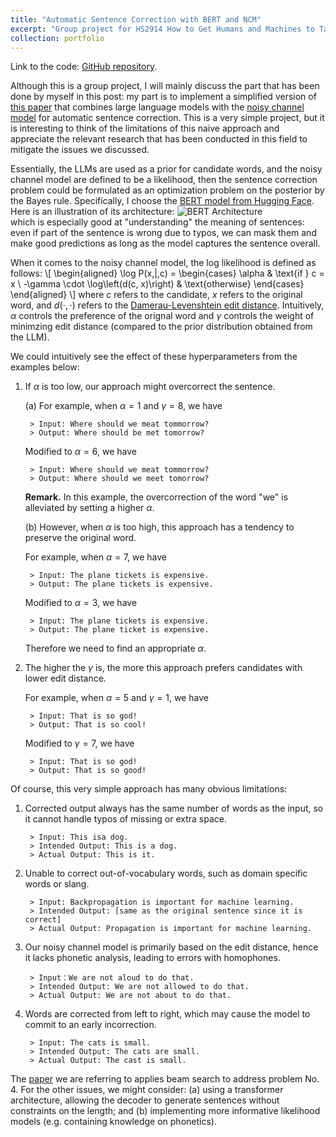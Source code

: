 ```yaml
---
title: "Automatic Sentence Correction with BERT and NCM"
excerpt: "Group project for HS2914 How to Get Humans and Machines to Talk to Each Other.<br/><img src='/images/bert_ncm.png'>"
collection: portfolio
---
```


Link to the code: [GitHub repository](https://github.com/hanyang-hu/HS2914-auto-correction-project).

Although this is a group project, I will mainly discuss the part that has been done by myself in this post: my part is to implement a simplified version of [this paper](https://aclanthology.org/W19-4420.pdf) that combines large language models with the [noisy channel model](https://web.stanford.edu/~jurafsky/slp3/B.pdf) for automatic sentence correction. This is a very simple project, but it is interesting to think of the limitations of this naive approach and appreciate the relevant research that has been conducted in this field to mitigate the issues we discussed. 

Essentially, the LLMs are used as a prior for candidate words, and the noisy channel model are defined to be a likelihood, then the sentence correction problem could be formulated as an optimization problem on the posterior by the Bayes rule. Specifically, I choose the [BERT model from Hugging Face](https://huggingface.co/docs/transformers/model_doc/bert). Here is an illustration of its architecture:
![BERT Architecture](./bert.png)<br/>
which is especially good at "understanding" the meaning of sentences: even if part of the sentence is wrong due to typos, we can mask them and make good predictions as long as the model captures the sentence overall. 

When it comes to the noisy channel model, the log likelihood is defined as follows:
\\[
\begin{aligned}
\log P(x\,|\,c) = 
\begin{cases} 
\alpha & \text{if } c = x \\ 
-\gamma \cdot \log\left(d(c, x)\right) & \text{otherwise}
\end{cases}
\end{aligned}
\\]
where $c$ refers to the candidate, $x$ refers to the original word, and $d(\cdot, \cdot)$ refers to the [Damerau-Levenshtein edit distance](https://en.wikipedia.org/wiki/Damerau%E2%80%93Levenshtein_distance). Intuitively, $\alpha$ controls the preference of the orignal word and $\gamma$ controls the weight of minimzing edit distance (compared to the prior distribution obtained from the LLM).

We could intuitively see the effect of these hyperparameters from the examples below: 

1. If $\alpha$ is too low, our approach might overcorrect the sentence.

    (a) For example, when $\alpha = 1$ and $\gamma = 8$, we have

        > Input: Where should we meat tommorrow?
        > Output: Where should be met tomorrow?

    Modified to $\alpha = 6$, we have 

        > Input: Where should we meat tommorrow?
        > Output: Where should we meet tomorrow?

    **Remark.** In this example, the overcorrection of the word "we" is alleviated by setting a higher $\alpha$. 

    (b) However, when $\alpha$ is too high, this approach has a tendency to preserve the original word.

    For example, when $\alpha = 7$, we have

        > Input: The plane tickets is expensive.
        > Output: The plane tickets is expensive.

    Modified to $\alpha = 3$, we have

        > Input: The plane tickets is expensive.
        > Output: The plane ticket is expensive.

    Therefore we need to find an appropriate $\alpha$.

2. The higher the $\gamma$ is, the more this approach prefers candidates with lower edit distance.

    For example, when $\alpha = 5$ and $\gamma = 1$, we have

        > Input: That is so god!
        > Output: That is so cool!

    Modified to $\gamma = 7$, we have

        > Input: That is so god!
        > Output: That is so good!

Of course, this very simple approach has many obvious limitations: 

1. Corrected output always has the same number of words as the input, so it cannot handle typos of missing or extra space.

        > Input: This isa dog.
        > Intended Output: This is a dog.
        > Actual Output: This is it.

2. Unable to correct out-of-vocabulary words, such as domain specific words or slang.

        > Input: Backpropagation is important for machine learning.
        > Intended Output: [same as the original sentence since it is correct]
        > Actual Output: Propagation is important for machine learning.

3. Our noisy channel model is primarily based on the edit distance, hence it lacks phonetic analysis, leading to errors with homophones.

        > Input：We are not aloud to do that.
        > Intended Output: We are not allowed to do that.
        > Actual Output: We are not about to do that.

4. Words are corrected from left to right, which may cause the model to commit to an early incorrection.

        > Input: The cats is small.
        > Intended Output: The cats are small.
        > Actual Output: The cast is small.

The [paper](https://aclanthology.org/W19-4420.pdf) we are referring to applies beam search to address problem No. 4. For the other issues, we might consider: (a) using a transformer architecture, allowing the decoder to generate sentences without constraints on the length; and (b) implementing more informative likelihood models (e.g. containing knowledge on phonetics).